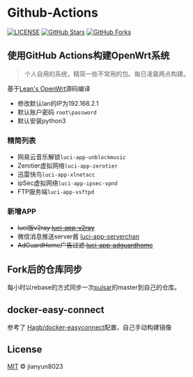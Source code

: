 # Github-Actions

[![LICENSE](https://img.shields.io/github/license/mashape/apistatus.svg?style=flat-square&label=LICENSE)](https://github.com/jianyun8023/github_actions/blob/master/LICENSE)
[![GitHub Stars](https://img.shields.io/github/stars/jianyun8023/github_actions.svg?style=flat-square&label=Stars&logo=github)](https://github.com/jianyun8023/github_actions/stargazers)
[![GitHub Forks](https://img.shields.io/github/forks/jianyun8023/github_actions.svg?style=flat-square&label=Forks&logo=github)](https://github.com/jianyun8023/github_actions/fork)


## 使用GitHub Actions构建OpenWrt系统

> 个人自用的系统，精简一些不常用的包。每日凌晨两点构建。

基于[Lean's OpenWrt](https://github.com/coolsnowwolf/lede)源码编译

- 修改默认lan的IP为192.168.2.1
- 默认账户密码 `root\password`
- 默认安装python3

### 精简列表
- 网易云音乐解锁`luci-app-unblockmusic`
- Zerotier虚拟网络`luci-app-zerotier`
- 迅雷快鸟`luci-app-xlnetacc`
- ipSec虚拟网络`luci-app-ipsec-vpnd`
- FTP服务端`luci-app-vsftpd`


### 新增APP
- ~~luci版v2ray [luci-app-v2ray](https://github.com/kuoruan/luci-app-v2ray)~~
- 微信消息推送server酱 [luci-app-serverchan](https://github.com/tty228/luci-app-serverchan)
- ~~AdGuardHome广告过滤 [luci-app-adguardhome](https://github.com/rufengsuixing/luci-app-adguardhome)~~


## Fork后的仓库同步
每小时以rebase的方式同步一次[pulsar](https://github.com/apache/pulsar)的master到自己的仓库。

## docker-easy-connect
参考了 [Hagb/docker-easyconnect](https://github.com/Hagb/docker-easyconnect)配置，自己手动构建镜像

## License

[MIT](https://github.com/jianyun8023/openwrt_action/blob/master/LICENSE) © jianyun8023

